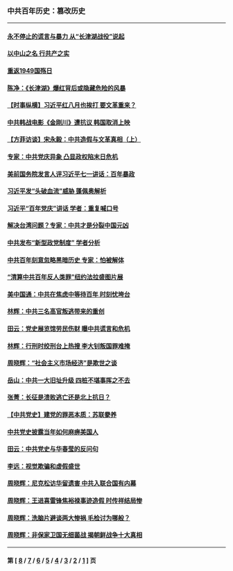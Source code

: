 ### 中共百年历史：篡改历史
---
#### [永不停止的谎言与暴力 从“长津湖战役”说起](../../pages/nf1176115/n13494094.md?07120430) 
#### [以中山之名 行共产之实](../../pages/nf1176115/n13346437.md?07120430) 
#### [重返1949国殇日](../../pages/nf1176115/n13346372.md?07120430) 
#### [陈净：《长津湖》爆红背后或隐藏危险的风暴](../../pages/nf1176115/n13314364.md?07120430) 
#### [【时事纵横】习近平红八月也挨打 要文革重来？](../../pages/nf1176115/n13231393.md?07120430) 
#### [中共韩战电影《金刚川》遭抗议 韩国取消上映](../../pages/nf1176115/n13219114.md?07120430) 
#### [【方菲访谈】宋永毅：中共造假与文革真相（上）](../../pages/nf1176115/n13200760.md?07120430) 
#### [专家：中共党庆异象 凸显政权陷末日危机](../../pages/nf1176115/n13067084.md?07120430) 
#### [美前国务院发言人评习近平七一讲话：百年暴政](../../pages/nf1176115/n13066986.md?07120430) 
#### [习近平发“头破血流”威胁 蓬佩奥解析](../../pages/nf1176115/n13063604.md?07120430) 
#### [习近平“百年党庆”讲话 学者：重复喊口号](../../pages/nf1176115/n13061411.md?07120430) 
#### [解决台湾问题？专家：中共才是分裂中国元凶](../../pages/nf1176115/n13060811.md?07120430) 
#### [中共发布“新型政党制度” 学者分析](../../pages/nf1176115/n13056354.md?07120430) 
#### [中共百年刻意忽略黑暗历史 专家：怕被解体](../../pages/nf1176115/n13056056.md?07120430) 
#### [“清算中共百年反人类罪”纽约法拉盛图片展](../../pages/nf1176115/n13052220.md?07120430) 
#### [美中国通：中共在焦虑中等待百年 时刻忧垮台](../../pages/nf1176115/n13048820.md?07120430) 
#### [林辉：中共三名高官叛逃带来的重创](../../pages/nf1176115/n13035206.md?07120430) 
#### [田云：党史展览馆劳民伤财 曝中共谎言和危机](../../pages/nf1176115/n13033900.md?07120430) 
#### [林辉：行刑时绞刑台上热搜 李大钊叛国罪难掩](../../pages/nf1176115/n13031965.md?07120430) 
#### [周晓辉：“社会主义市场经济”是欺世之谈](../../pages/nf1176115/n13024090.md?07120430) 
#### [岳山：中共一大旧址升级 四桩不堪事挥之不去](../../pages/nf1176115/n13021697.md?07120430) 
#### [张菁：长征是溃败逃亡还是北上抗日？](../../pages/nf1176115/n13020585.md?07120430) 
#### [【中共党史】建党的罪恶本质：苏联豢养](../../pages/nf1176115/n13011888.md?07120430) 
#### [中共党史披露当年如何麻痹美国人](../../pages/nf1176115/n12966400.md?07120430) 
#### [田云：中共党史与华春莹的反问句](../../pages/nf1176115/n12765178.md?07120430) 
#### [李远：视觉欺骗和虚假盛世](../../pages/nf1176115/n12993376.md?07120430) 
#### [周晓辉：尼克松访华留遗害 中共入联合国有内幕](../../pages/nf1176115/n12991422.md?07120430) 
#### [周晓辉：王进喜雷锋焦裕禄事迹造假 时传祥结局惨](../../pages/nf1176115/n12985497.md?07120430) 
#### [周晓辉：洗脑片避谈两大惨祸 毛检讨为哪般？](../../pages/nf1176115/n12971285.md?07120430) 
#### [周晓辉：非保家卫国无细菌战 揭朝鲜战争十大真相](../../pages/nf1176115/n12954161.md?07120430) 

---
#### 第 [ [8](./8.md?07120430) / [7](./7.md?07120430) / [6](./6.md?07120430) / [5](./5.md?07120430) / [4](./4.md?07120430) / [3](./3.md?07120430) / [2](./2.md?07120430) / [1](./1.md?07120430) ] 页
